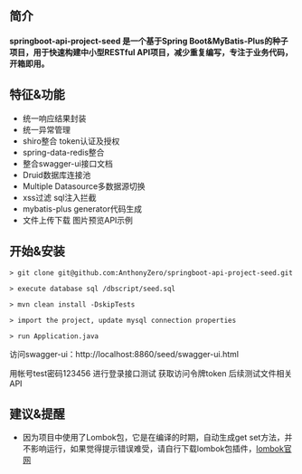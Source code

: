 ## 简介
#### springboot-api-project-seed 是一个基于Spring Boot&MyBatis-Plus的种子项目，用于快速构建中小型RESTful API项目，减少重复编写，专注于业务代码，开箱即用。

## 特征&功能
- 统一响应结果封装
- 统一异常管理
- shiro整合 token认证及授权
- spring-data-redis整合
- 整合swagger-ui接口文档
- Druid数据库连接池
- Multiple Datasource多数据源切换
- xss过滤 sql注入拦截
- mybatis-plus generator代码生成 
- 文件上传下载 图片预览API示例

## 开始&安装
  ```
  > git clone git@github.com:AnthonyZero/springboot-api-project-seed.git

  > execute database sql /dbscript/seed.sql

  > mvn clean install -DskipTests

  > import the project, update mysql connection properties

  > run Application.java
  ```
访问swagger-ui：http://localhost:8860/seed/swagger-ui.html

用帐号test密码123456 进行登录接口测试 获取访问令牌token 后续测试文件相关API

## 建议&提醒
- 因为项目中使用了Lombok包，它是在编译的时期，自动生成get set方法，并不影响运行，如果觉得提示错误难受，请自行下载lombok包插件，[lombok官网]( https://www.projectlombok.org/)
  
